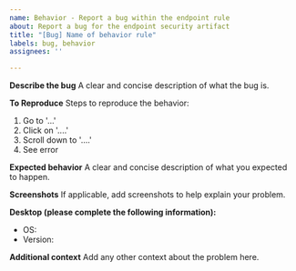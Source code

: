 ```yaml
---
name: Behavior - Report a bug within the endpoint rule
about: Report a bug for the endpoint security artifact
title: "[Bug] Name of behavior rule"
labels: bug, behavior
assignees: ''

---
```


**Describe the bug**
A clear and concise description of what the bug is.

**To Reproduce**
Steps to reproduce the behavior:
1. Go to '...'
2. Click on '....'
3. Scroll down to '....'
4. See error

**Expected behavior**
A clear and concise description of what you expected to happen.

**Screenshots**
If applicable, add screenshots to help explain your problem.

**Desktop (please complete the following information):**
 - OS:
 - Version:

**Additional context**
Add any other context about the problem here.
